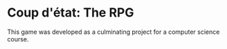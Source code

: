 # Coup d'état: The RPG
This game was developed as a culminating project for a computer science course.

